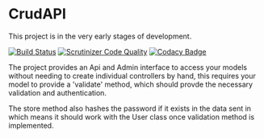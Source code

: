 # CrudAPI #
This project is in the very early stages of development.

[![Build Status](https://travis-ci.org/taskforcedev/crud-api.svg?branch=master)](https://travis-ci.org/taskforcedev/crud-api) [![Scrutinizer Code Quality](https://scrutinizer-ci.com/g/taskforcedev/crud-api/badges/quality-score.png?b=master)](https://scrutinizer-ci.com/g/taskforcedev/crud-api/?branch=master) [![Codacy Badge](https://www.codacy.com/project/badge/aff7a9540c4b4f03977393a05d23a25d)](https://www.codacy.com/public/taskforce2eu/crud-api)

The project provides an Api and Admin interface to access your models without needing to create individual controllers by hand, this requires your model to provide a 'validate' method, which should provde the necessary validation and authentication.

The store method also hashes the password if it exists in the data sent in which means it should work with the User class once validation method is implemented.